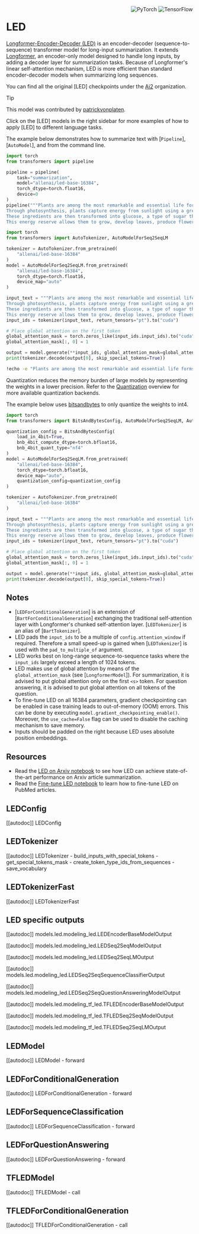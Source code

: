 <!--Copyright 2020 The HuggingFace Team. All rights reserved.

Licensed under the Apache License, Version 2.0 (the "License"); you may not use this file except in compliance with
the License. You may obtain a copy of the License at

http://www.apache.org/licenses/LICENSE-2.0

Unless required by applicable law or agreed to in writing, software distributed under the License is distributed on
an "AS IS" BASIS, WITHOUT WARRANTIES OR CONDITIONS OF ANY KIND, either express or implied. See the License for the
specific language governing permissions and limitations under the License.

⚠️ Note that this file is in Markdown but contain specific syntax for our doc-builder (similar to MDX) that may not be
rendered properly in your Markdown viewer.

-->

<div style="float: right;">
    <div class="flex flex-wrap space-x-1">
           <img alt="PyTorch" src="https://img.shields.io/badge/PyTorch-DE3412?style=flat&logo=pytorch&logoColor=white">
            <img alt="TensorFlow" src="https://img.shields.io/badge/TensorFlow-FF6F00?style=flat&logo=tensorflow&logoColor=white">
    </div>
</div>

# LED

[Longformer-Encoder-Decoder (LED)](https://huggingface.co/papers/2004.05150) is an encoder-decoder (sequence-to-sequence) transformer model for long-input summarization. It extends [Longformer](.longformer), an encoder-only model designed to handle long inputs, by adding a decoder layer for summarization tasks. Because of Longformer's linear self-attention mechanism, LED is more efficient than standard encoder-decoder models when summarizing long sequences.

You can find all the original [LED] checkpoints under the [Ai2](https://huggingface.co/allenai/models?search=led) organization.

> [!TIP]
> This model was contributed by [patrickvonplaten](https://huggingface.co/patrickvonplaten).
>
> Click on the [LED] models in the right sidebar for more examples of how to apply [LED] to different language tasks.

The example below demonstrates how to summarize text with [`Pipeline`], [`AutoModel`], and from the command line.

<hfoptions id="usage">
<hfoption id="Pipeline">

```python
import torch
from transformers import pipeline

pipeline = pipeline(
    task="summarization",
    model="allenai/led-base-16384",
    torch_dtype=torch.float16,
    device=0
)
pipeline("""Plants are among the most remarkable and essential life forms on Earth, possessing a unique ability to produce their own food through a process known as photosynthesis. This complex biochemical process is fundamental not only to plant life but to virtually all life on the planet.
Through photosynthesis, plants capture energy from sunlight using a green pigment called chlorophyll, which is located in specialized cell structures called chloroplasts. In the presence of light, plants absorb carbon dioxide from the atmosphere through small pores in their leaves called stomata, and take in water from the soil through their root systems.
These ingredients are then transformed into glucose, a type of sugar that serves as a source of chemical energy, and oxygen, which is released as a byproduct into the atmosphere. The glucose produced during photosynthesis is not just used immediately; plants also store it as starch or convert it into other organic compounds like cellulose, which is essential for building their cellular structure.
This energy reserve allows them to grow, develop leaves, produce flowers, bear fruit, and carry out various physiological processes throughout their lifecycle.""")
```

</hfoption>
<hfoption id="AutoModel">

```python
import torch
from transformers import AutoTokenizer, AutoModelForSeq2SeqLM

tokenizer = AutoTokenizer.from_pretrained(
    "allenai/led-base-16384"
)
model = AutoModelForSeq2SeqLM.from_pretrained(
    "allenai/led-base-16384",
    torch_dtype=torch.float16,
    device_map="auto"
)

input_text = """Plants are among the most remarkable and essential life forms on Earth, possessing a unique ability to produce their own food through a process known as photosynthesis. This complex biochemical process is fundamental not only to plant life but to virtually all life on the planet.
Through photosynthesis, plants capture energy from sunlight using a green pigment called chlorophyll, which is located in specialized cell structures called chloroplasts. In the presence of light, plants absorb carbon dioxide from the atmosphere through small pores in their leaves called stomata, and take in water from the soil through their root systems.
These ingredients are then transformed into glucose, a type of sugar that serves as a source of chemical energy, and oxygen, which is released as a byproduct into the atmosphere. The glucose produced during photosynthesis is not just used immediately; plants also store it as starch or convert it into other organic compounds like cellulose, which is essential for building their cellular structure.
This energy reserve allows them to grow, develop leaves, produce flowers, bear fruit, and carry out various physiological processes throughout their lifecycle."""
input_ids = tokenizer(input_text, return_tensors="pt").to("cuda")

# Place global attention on the first token
global_attention_mask = torch.zeros_like(input_ids.input_ids).to("cuda")
global_attention_mask[:, 0] = 1

output = model.generate(**input_ids, global_attention_mask=global_attention_mask, cache_implementation="static")
print(tokenizer.decode(output[0], skip_special_tokens=True))
```

</hfoption>
<hfoption id="transformers-cli">

```bash
!echo -e "Plants are among the most remarkable and essential life forms on Earth, possessing a unique ability to produce their own food through a process known as photosynthesis. This complex biochemical process is fundamental not only to plant life but to virtually all life on the planet. Through photosynthesis, plants capture energy from sunlight using a green pigment called chlorophyll, which is located in specialized cell structures called chloroplasts." | transformers-cli run --task summarization --model allenai/led-base-16384 --device 0
```
</hfoption>
</hfoptions>

Quantization reduces the memory burden of large models by representing the weights in a lower precision. Refer to the [Quantization](../quantization/overview) overview for more available quantization backends.

The example below uses [bitsandbytes](../quantization/bitsandbytes) to only quantize the weights to int4.

```python
import torch
from transformers import BitsAndBytesConfig, AutoModelForSeq2SeqLM, AutoTokenizer

quantization_config = BitsAndBytesConfig(
    load_in_4bit=True,
    bnb_4bit_compute_dtype=torch.bfloat16,
    bnb_4bit_quant_type="nf4"
)
model = AutoModelForSeq2SeqLM.from_pretrained(
    "allenai/led-base-16384",
    torch_dtype=torch.bfloat16,
    device_map="auto",
    quantization_config=quantization_config
)

tokenizer = AutoTokenizer.from_pretrained(
    "allenai/led-base-16384"
)

input_text = """Plants are among the most remarkable and essential life forms on Earth, possessing a unique ability to produce their own food through a process known as photosynthesis. This complex biochemical process is fundamental not only to plant life but to virtually all life on the planet.
Through photosynthesis, plants capture energy from sunlight using a green pigment called chlorophyll, which is located in specialized cell structures called chloroplasts. In the presence of light, plants absorb carbon dioxide from the atmosphere through small pores in their leaves called stomata, and take in water from the soil through their root systems.
These ingredients are then transformed into glucose, a type of sugar that serves as a source of chemical energy, and oxygen, which is released as a byproduct into the atmosphere. The glucose produced during photosynthesis is not just used immediately; plants also store it as starch or convert it into other organic compounds like cellulose, which is essential for building their cellular structure.
This energy reserve allows them to grow, develop leaves, produce flowers, bear fruit, and carry out various physiological processes throughout their lifecycle."""
input_ids = tokenizer(input_text, return_tensors="pt").to("cuda")

# Place global attention on the first token
global_attention_mask = torch.zeros_like(input_ids.input_ids).to("cuda")
global_attention_mask[:, 0] = 1

output = model.generate(**input_ids, global_attention_mask=global_attention_mask, cache_implementation="static")
print(tokenizer.decode(output[0], skip_special_tokens=True))
```

## Notes

- [`LEDForConditionalGeneration`] is an extension of [`BartForConditionalGeneration`] exchanging the traditional self-attention layer with Longformer's chunked self-attention layer. [`LEDTokenizer`] is an alias of [`BartTokenizer`].
- LED pads the `input_ids` to be a multiple of `config.attention_window` if required. Therefore a small speed-up is gained when [`LEDTokenizer`] is used with the `pad_to_multiple_of` argument.
- LED works best on long-range sequence-to-sequence tasks where the `input_ids` largely exceed a length of 1024 tokens.
- LED makes use of global attention by means of the `global_attention_mask` (see [`LongformerModel`]). For summarization, it is advised to put global attention only on the first `<s>` token. For question answering, it is advised to put global attention on all tokens of the question.
- To fine-tune LED on all 16384 parameters, gradient checkpointing can be enabled in case training leads to out-of-memory (OOM) errors. This can be done by executing `model.gradient_checkpointing_enable()`. Moreover, the `use_cache=False` flag can be used to disable the caching mechanism to save memory.
- Inputs should be padded on the right because LED uses absolute position embeddings.

## Resources

- Read the [LED on Arxiv notebook](https://colab.research.google.com/drive/12INTTR6n64TzS4RrXZxMSXfrOd9Xzamo?usp=sharing) to see how LED can achieve state-of-the-art performance on Arxiv article summarization.
- Read the [Fine-tune LED notebook](https://colab.research.google.com/drive/12LjJazBl7Gam0XBPy_y0CTOJZeZ34c2v?usp=sharing) to learn how to fine-tune LED on PubMed articles.

## LEDConfig

[[autodoc]] LEDConfig

## LEDTokenizer

[[autodoc]] LEDTokenizer
    - build_inputs_with_special_tokens
    - get_special_tokens_mask
    - create_token_type_ids_from_sequences
    - save_vocabulary

## LEDTokenizerFast

[[autodoc]] LEDTokenizerFast

## LED specific outputs

[[autodoc]] models.led.modeling_led.LEDEncoderBaseModelOutput

[[autodoc]] models.led.modeling_led.LEDSeq2SeqModelOutput

[[autodoc]] models.led.modeling_led.LEDSeq2SeqLMOutput

[[autodoc]] models.led.modeling_led.LEDSeq2SeqSequenceClassifierOutput

[[autodoc]] models.led.modeling_led.LEDSeq2SeqQuestionAnsweringModelOutput

[[autodoc]] models.led.modeling_tf_led.TFLEDEncoderBaseModelOutput

[[autodoc]] models.led.modeling_tf_led.TFLEDSeq2SeqModelOutput

[[autodoc]] models.led.modeling_tf_led.TFLEDSeq2SeqLMOutput

<frameworkcontent>
<pt>

## LEDModel

[[autodoc]] LEDModel
    - forward

## LEDForConditionalGeneration

[[autodoc]] LEDForConditionalGeneration
    - forward

## LEDForSequenceClassification

[[autodoc]] LEDForSequenceClassification
    - forward

## LEDForQuestionAnswering

[[autodoc]] LEDForQuestionAnswering
    - forward

</pt>
<tf>

## TFLEDModel

[[autodoc]] TFLEDModel
    - call

## TFLEDForConditionalGeneration

[[autodoc]] TFLEDForConditionalGeneration
    - call

</tf>
</frameworkcontent>




